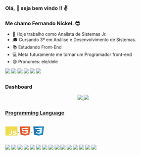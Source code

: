
### Olá, 👋 seja bem vindo !! ✌
### Me chamo Fernando Nickel. 😎

- 🔭 Hoje trabalho como Analista de Sistemas Jr.
- 🎓 Cursando 3º em Análise e Desenvolvimento de Sistemas.
- 📚 Estudando Front-End
- 💻 Meta futuramente me tornar um Programador front-end 
- 😄 Pronomes: ele/dele
<div>
    <a href="https://www.instagram.com/fe_nickel" target="_blank"><img src="https://img.shields.io/badge/-Instagram-%23E4405F?style=for-the-  badge&logo=instagram&logoColor=white" target="_blank"></a>
    <a href="https://discord.gg/373627370525163521" target="_blank"><img src="https://img.shields.io/badge/Discord-7289DA?style=for-the-badge&logo=discord&logoColor=white" target="_blank"></a> 
    <a href="mailto:alves.nickel@hotmail.com"><img src="https://img.shields.io/badge/-Gmail-%23333?style=for-the-badge&logo=gmail&logoColor=white" target="_blank"></a>
    <a href="https://www.facebook.com/fernandonickel.nickel.1/"><img src="https://img.shields.io/badge/Facebook-1877F2?style=for-the-badge&logo=facebook&logoColor=white"></a>
    <a href="https://www.linkedin.com/in/fernando-nickel" target="_blank"><img src="https://img.shields.io/badge/-LinkedIn-%230077B5?style=for-the-badge&logo=linkedin&logoColor=white" target="_blank"></a>
    <img src="https://hits.seeyoufarm.com/api/count/incr/badge.svg?url=https%3A%2F%2Fgithub.com%2F{fernando-nickel}1212%2Fhit-counter"></a>
</div>

##
### Dashboard
<div align="center">
  <a href="https://github.com/Fernando-Nickel">
  <img height="160em" src="https://github-readme-stats.vercel.app/api?username=fernando-nickel&show_icons=true&theme=omni&include_all_commits=true&count_private=true"/>
  <img height="140em" src="https://github-readme-stats.vercel.app/api/top-langs/?username=fernando-nickel&layout=compact&langs_count=7&theme=omni"/>
</div> 

##
### Programming Language
<div style="display: inline_block"><br>
    <img align="center" alt="Rafa-Js" height="30" width="40" src="https://raw.githubusercontent.com/devicons/devicon/master/icons/javascript/javascript-plain.svg">
    <img align="center" alt="Rafa-HTML" height="30" width="40" src="https://raw.githubusercontent.com/devicons/devicon/master/icons/html5/html5-original.svg">
    <img align="center" alt="Rafa-CSS" height="30" width="40" src="https://raw.githubusercontent.com/devicons/devicon/master/icons/css3/css3-original.svg">
</div>

##
<div> 
    <img src="https://img.shields.io/badge/Xampp-F37623?style=for-the-badge&logo=xampp&logoColor=white"></a>
    <img src="https://img.shields.io/badge/VSCode-0078D4?style=for-the-badge&logo=visual%20studio%20code&logoColor=white"></a>
    <img src="https://img.shields.io/badge/Windows-0078D6?style=for-the-badge&logo=windows&logoColor=white"></a>
    <img src="https://img.shields.io/badge/Microsoft-666666?style=for-the-badge&logo=microsoft&logoColor=white"></a>
    <img src="https://img.shields.io/badge/Ubuntu-E95420?style=for-the-badge&logo=ubuntu&logoColor=white"></a>
    <img src="https://img.shields.io/badge/Kali_Linux-557C94?style=for-the-badge&logo=kali-linux&logoColor=white"></a>
    <img src="https://img.shields.io/badge/GitHub-100000?style=for-the-badge&logo=github&logoColor=white"></a>
    <img src="https://img.shields.io/badge/GitLab-330F63?style=for-the-badge&logo=gitlab&logoColor=white"></a>
    <a href="https://pt.stackoverflow.com/users/290775/fernando-nickel target="_blank"><img src="https://img.shields.io/badge/Stack_Overflow-FE7A16?style=for-the-          badge&logo=stack-overflow&logoColor=white"></a>
    <img src="https://img.shields.io/badge/Google_Play-414141?style=for-the-badge&logo=google-play&logoColor=white"></a>
    <img src="https://img.shields.io/badge/Spotify-1ED760?&style=for-the-badge&logo=spotify&logoColor=white"></a>
    <img src="https://img.shields.io/badge/YouTube-FF0000?style=for-the-badge&logo=youtube&logoColor=white"></a>
    <img src="https://img.shields.io/badge/Steam-000000?style=for-the-badge&logo=steam&logoColor=whit"></a>
    <img src="https://img.shields.io/badge/Battle.net-000?style=for-the-badge&logo=battle.net&logoColor=148EFF"></a>
    <img src="https://img.shields.io/badge/Twitch-9146FF?style=for-the-badge&logo=twitch&logoColor=white"></a>
</div>


